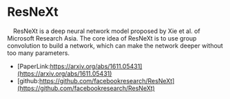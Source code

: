# ResNeXt
&ensp;&ensp;ResNeXt is a deep neural network model proposed by Xie et al. of Microsoft Research Asia. The core idea of ResNeXt is to use group convolution to build a network, which can make the network deeper without too many parameters.

- [PaperLink:https://arxiv.org/abs/1611.05431](https://arxiv.org/abs/1611.05431)
- [github:https://github.com/facebookresearch/ResNeXt](https://github.com/facebookresearch/ResNeXt)